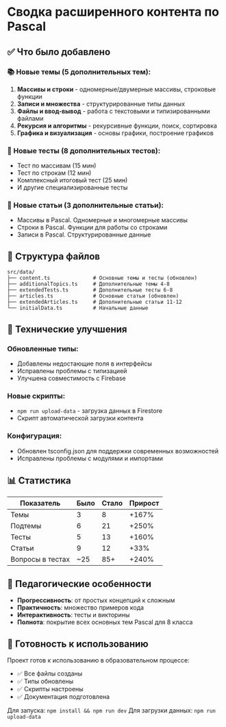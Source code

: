 # Сводка расширенного контента по Pascal

## ✅ Что было добавлено

### 📚 Новые темы (5 дополнительных тем):
1. **Массивы и строки** - одномерные/двумерные массивы, строковые функции
2. **Записи и множества** - структурированные типы данных
3. **Файлы и ввод-вывод** - работа с текстовыми и типизированными файлами
4. **Рекурсия и алгоритмы** - рекурсивные функции, поиск, сортировка
5. **Графика и визуализация** - основы графики, построение графиков

### 📝 Новые тесты (8 дополнительных тестов):
- Тест по массивам (15 мин)
- Тест по строкам (12 мин) 
- Комплексный итоговый тест (25 мин)
- И другие специализированные тесты

### 📖 Новые статьи (3 дополнительные статьи):
- Массивы в Pascal. Одномерные и многомерные массивы
- Строки в Pascal. Функции для работы со строками
- Записи в Pascal. Структурированные данные

## 📁 Структура файлов

```
src/data/
├── content.ts              # Основные темы и тесты (обновлен)
├── additionalTopics.ts     # Дополнительные темы 4-8
├── extendedTests.ts        # Дополнительные тесты 6-8
├── articles.ts             # Основные статьи (обновлен)
├── extendedArticles.ts     # Дополнительные статьи 11-12
└── initialData.ts          # Начальные данные
```

## 🔧 Технические улучшения

### Обновленные типы:
- Добавлены недостающие поля в интерфейсы
- Исправлены проблемы с типизацией
- Улучшена совместимость с Firebase

### Новые скрипты:
- `npm run upload-data` - загрузка данных в Firestore
- Скрипт автоматической загрузки контента

### Конфигурация:
- Обновлен tsconfig.json для поддержки современных возможностей
- Исправлены проблемы с модулями и импортами

## 📊 Статистика

| Показатель | Было | Стало | Прирост |
|------------|------|-------|---------|
| Темы | 3 | 8 | +167% |
| Подтемы | 6 | 21 | +250% |
| Тесты | 5 | 13 | +160% |
| Статьи | 9 | 12 | +33% |
| Вопросы в тестах | ~25 | 85+ | +240% |

## 🎯 Педагогические особенности

- **Прогрессивность**: от простых концепций к сложным
- **Практичность**: множество примеров кода
- **Интерактивность**: тесты и викторины
- **Полнота**: покрытие всех основных тем Pascal для 8 класса

## 🚀 Готовность к использованию

Проект готов к использованию в образовательном процессе:
- ✅ Все файлы созданы
- ✅ Типы обновлены
- ✅ Скрипты настроены
- ✅ Документация подготовлена

Для запуска: `npm install && npm run dev`
Для загрузки данных: `npm run upload-data` 